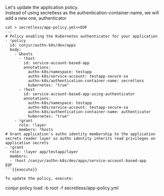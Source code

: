 

Let's update the application policy.   
Instead of using secretless as the authentication-container-name, we will add a new one, authenticator 


```
cat > secretless/app-policy.yml<<EOF
---
# Policy enabling the Kubernetes authenticator for your application
- !policy
  id: conjur/authn-k8s/dev/apps
  body:
    - &hosts
      - !host
        id: service-account-based-app
        annotations:
          authn-k8s/namespace: testapp
          authn-k8s/service-account: testapp-secure-sa
          authn-k8s/authentication-container-name: secretless
          kubernetes: "true"
      - !host
        id: service-account-based-app-using-authenticator
        annotations:
          authn-k8s/namespace: testapp
          authn-k8s/service-account: testapp-secure-sa
          authn-k8s/authentication-container-name: authenticator
          kubernetes: "true"
    - !grant
      role: !layer
      members: *hosts
# Grant application's authn identity membership to the application secrets reader layer so authn identity inherits read privileges on application secrets
- !grant
  role: !layer app/testapp/layer
  members:
  - !host /conjur/authn-k8s/dev/apps/service-account-based-app
EOF
```{{execute}}

To update the policy, execute:

```
conjur policy load -b root -f secretless/app-policy.yml
```{{execute}}